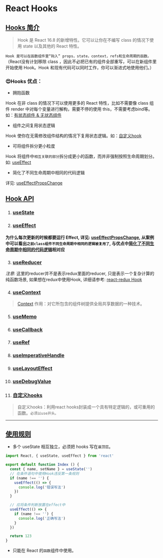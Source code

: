 # React Hooks

## [Hooks 简介](https://zh-hans.reactjs.org/docs/hooks-intro.html)

> Hook 是 React 16.8 的新增特性。它可以让你在不编写 class 的情况下使用 state 以及其他的 React 特性。

`Hook 是可以在函数组件里“钩入” props，state，context，refs和生命周期的函数。`（React没有计划移除 class ，因此不必把已有的组件全部重写，可以在新组件里开始使用 Hook。Hook 和现有代码可以同时工作，你可以渐进式地使用他们。）

### 😍Hooks 优点：

- <p>拥抱函数</p>
Hook 在非 class 的情况下可以使用更多的 React 特性，比如不需要像 class 组件 render 中对每个变量进行解构，需要不停的使用 this，不需要考虑bind等。如：[有状态组件 & 无状态组件](./src/hooks/01_classComponent_hooks.js)

- <p>组件之间复用状态逻辑</p>
Hook 使你在无需修改组件结构的情况下复用状态逻辑。如：[自定义hook](./src/hooks/11_useDebugValue_customHook.js)

- <p>可将组件拆分更小粒度</p>
Hook 将组件中`相互关联的部分`拆分成更小的函数，而并非强制按照生命周期划分。如: [useEffect](./src/hooks/03_useEffectChild.js)

- <p id="effectUpdate">简化了不同生命周期中相同的代码逻辑</p> 
详见: [useEffectPropsChange](./src/hooks/03_useEffectPropsChange.js)


## [Hook API](https://react.docschina.org/docs/hooks-reference.html)

1. ### [useState](./src/hooks/02_useState.js)

2. ### [useEffect](./src/hooks/03_useEffect.js)

#### 为什么每次更新的时候都要运行 Effect, 详见: [useEffectPropsChange](./src/hooks/03_useEffectPropsChange.js), 从案例中可以看出`之前class组件不同生命周期中相同的逻辑被复用了`, 与优点中[简化了不同生命周期中相同的代码逻辑](#effectUpdate)相对应

3. ### [useReducer](./src/hooks/04_useReducer.js)

*注意*: 这里的reducer并不是表示redux里面的reducer, 只是表示一个复杂计算的纯函数场景, 如果想在redux中使用Hook, 详细请参考: [react-redux Hook](https://react-redux.js.org/next/api/hooks)

4. ### [useContext](./src/hooks/05_useContext.js)
> [Context](https://zh-hans.reactjs.org/docs/context.html#___gatsby) 作用：对它所包含的组件树提供全局共享数据的一种技术。

5. ### [useMemo](./src/hooks/07_useMemo.js)

6. ### [useCallback](./src/hooks/06_useCallback.js)

7. ### [useRef](./src/hooks/08_useRef.js)

8. ### [useImperativeHandle](./src/hooks/09_useImperativeHandle.js)

9. ### [useLayoutEffect](./src/hooks/10_useLayoutEffect.js)

10. ### [useDebugValue](./src/hooks/11_useDebugValue_customHook.js)

11. ### [自定义hooks](./src/hooks/11_useDebugValue_customHook.js)
> 自定义hooks：利用react hooks封装成一个具有特定逻辑的，或可重用的函数。`必须以use开头。`

---

## [使用规则](https://react.docschina.org/docs/hooks-rules.html)

- 多个 useState 相互独立，必须把 hooks 写在`最顶层`。
```js
import React, { useState, useEffect } from 'react'

export default function Index () {
  const { name, setName } = useState('')
  // 在条件语句中使用Hook违反第一条规则
  if (name !== '') {
    useEffect(() => {
      console.log('错误写法')
    })
  }

  // 应将条件判断放置在effect中
  useEffect(() => {
    if (name !== '') {
      console.log('正确写法')
    }
  })

  return 123
}
```

- 只能在 React 的`函数`组件中使用。